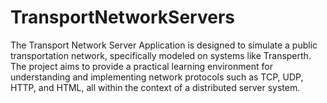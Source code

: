 # TransportNetworkServers
The Transport Network Server Application is designed to simulate a public transportation network, specifically modeled on systems like Transperth. The project aims to provide a practical learning environment for understanding and implementing network protocols such as TCP, UDP, HTTP, and HTML, all within the context of a distributed server system.
